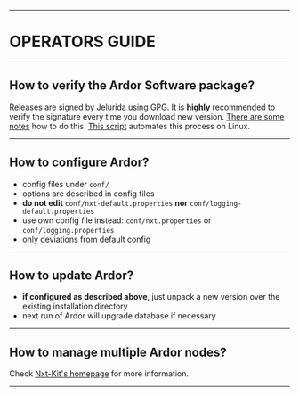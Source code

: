 ----
# OPERATORS GUIDE #

----
## How to verify the Ardor Software package? ##
  Releases are signed by Jelurida using [GPG](https://en.wikipedia.org/wiki/GNU_Privacy_Guard). It is **highly** recommended to verify the signature every time you download new version. [There are some notes](https://bitcointalk.org/index.php?topic=345619.msg4406124#msg4406124) how to do this. [This script](https://github.com/nxt-ext/nxt-kit/blob/master/distrib/safe-nxt-download.sh) automates this process on Linux.

----
## How to configure Ardor? ##

  - config files under `conf/`
  - options are described in config files
  - **do not edit** `conf/nxt-default.properties` **nor** `conf/logging-default.properties`
  - use own config file instead: `conf/nxt.properties` or `conf/logging.properties`
  - only deviations from default config

----
## How to update Ardor? ##

  - **if configured as described above**, just unpack a new version over the existing installation directory
  - next run of Ardor will upgrade database if necessary
  
----

## How to manage multiple Ardor nodes? ##
  Check [Nxt-Kit's homepage](https://github.com/nxt-ext/nxt-kit) for more information.

----